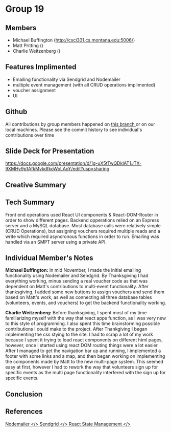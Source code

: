 # Group 19

## Members
 - Michael Buffington (http://csci331.cs.montana.edu:5006/)
 - Matt Pritting ()
 - Charlie Weitzenberg ()
 
## Features Implimented
 - Emailing functionality via Sendgrid and Nodemailer
 - multiple event management (with all CRUD operations implimented)
 - voucher assignment
 - UI
 
## Github
All contributions by group members happened on <a href="https://github.com/331F22/Powder/tree/Group-19"> this branch </a> or on our local machines. Please see the commit history to see individual's contributions over time

## Slide Deck for Presentation 
https://docs.google.com/presentation/d/1g-uX5tTwQDklAT1JTX-9XMHy9p1AfkMvkdfkoWoLAoY/edit?usp=sharing

## Creative Summary

## Tech  Summary
Front end operations used React UI components & React-DOM-Router in order to show different pages. Backend opperations relied on an Express server and a MySQL database. Most database calls were relatively simple (CRUD Operations), but assigning vouchers required multiple reads and a write which required asyncronous functions in order to run. Emailing was handled via an SMPT server using a private API. 

## Individual Member's Notes

<b>Michael Buffington:</b> In mid November, I made the initial emailing functionality using Nodemailer and Sendgrid. By Thanksgiving I had everything working, minus sending a real voucher code as that was dependent on Matt's contributions to multi-event functionality. After thanksgiving, I added some new buttons to assign vouchers and send them based on Matt's work, as well as connecting all three database tables (volunteers, events, and vouchers) to get the backend functionality working.

<b>Charlie Weitzenberg:</b> Before thanksgiving, I spent most of my time familiarizing myself with the way that react apps function, as I was very new to this style of programming. I also spent this time brainstorming possible contributions I could make to the project. After Thankgiving I began implementing the css stying to the site. I had to scrap a lot of my work because I spent it trying to load react components on different html pages, however, once I started using react DOM routing things were a lot easier. After I managed to get the navigation bar up and running, I implemented a footer with some links and a map, and then began working on implementing the components made by Matt to the new multi-page system. This seemed easy at first, however I had to rework the way that volunteers sign up for specific events as the multi page functionality interfered with the sign up for specific events.

## Conclusion



## References
<a href="https://nodemailer.com/about/"> Nodemailer </>
<a href="https://sendgrid.com/"> Sendgrid </>
<a href="https://beta.reactjs.org/learn/managing-state"> React State Management </>
